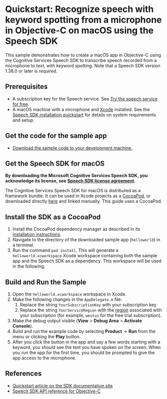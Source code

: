 # Quickstart: Recognize speech with keyword spotting from a microphone in Objective-C on macOS using the Speech SDK

This sample demonstrates how to create a macOS app in Objective-C using the Cognitive Services Speech SDK to transcribe speech recorded from a microphone to text, with keyword spotting.
Note that a Speech SDK version 1.38.0 or later is required.

## Prerequisites

* A subscription key for the Speech service. See [Try the speech service for free](https://learn.microsoft.com/azure/ai-services/speech-service/overview#get-started).
* A macOS machine with a microphone and [Xcode](https://geo.itunes.apple.com/us/app/xcode/id497799835?mt=12) installed. See the [Speech SDK installation quickstart](https://learn.microsoft.com/azure/ai-services/speech-service/quickstarts/setup-platform?pivots=programming-language-objectivec) for details on system requirements and setup.

## Get the code for the sample app

* [Download the sample code to your development machine.](/README.md#get-the-samples)

## Get the Speech SDK for macOS

**By downloading the Microsoft Cognitive Services Speech SDK, you acknowledge its license, see [Speech SDK license agreement](https://aka.ms/csspeech/license).**

The Cognitive Services Speech SDK for macOS is distributed as a framework bundle.
It can be used in Xcode projects as a [CocoaPod](https://cocoapods.org/), or downloaded directly [here](https://aka.ms/csspeech/macosbinary) and linked manually. This guide uses a CocoaPod.

## Install the SDK as a CocoaPod

1. Install the CocoaPod dependency manager as described in its [installation instructions](https://guides.cocoapods.org/using/getting-started.html).
1. Navigate to the directory of the downloaded sample app (`helloworld`) in a terminal.
1. Run the command `pod install`. This will generate a `helloworld.xcworkspace` Xcode workspace containing both the sample app and the Speech SDK as a dependency. This workspace will be used in the following.

## Build and Run the Sample

1. Open the `helloworld.xcworkspace` workspace in Xcode.
1. Make the following changes in the `AppDelegate.m` file:
    1. Replace the string `YourSubscriptionKey` with your subscription key.
    1. Replace the string `YourServiceRegion` with the [region](https://learn.microsoft.com/azure/ai-services/speech-service/regions) associated with your subscription (for example, `westus` for the free trial subscription).
1. Make the debug output visible (**View** > **Debug Area** > **Activate Console**).
1. Build and run the example code by selecting **Product** -> **Run** from the menu or clicking the **Play** button.
1. After you click the button in the app and say a few words starting with a keyword, you should see the text you have spoken on the screen. When you run the app for the first time, you should be prompted to give the app access to the microphone.

## References

* [Quickstart article on the SDK documentation site](https://learn.microsoft.com/azure/ai-services/speech-service/get-started-speech-to-text?tabs=macos%2Cterminal&pivots=programming-language-objectivec)
* [Speech SDK API reference for Objective-C](https://aka.ms/csspeech/objectivecref)
